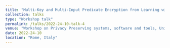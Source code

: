 ```yaml
---
title: "Multi-Key and Multi-Input Predicate Encryption from Learning with Errors"
collection: talks
type: "Workshop talk"
permalink: /talks/2022-24-10-talk-4
venue: "Workshop on Privacy Preserving systems, software and tools, University of Roma Tre"
date: 2022-24-10
location: "Rome, Italy"
---
```

